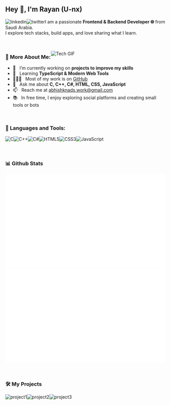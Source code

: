 ## Hey 👋, I'm Rayan (U-nx)  
<a href='https://www.linkedin.com/in/k-azr4'><img align='left' alt="linkedin" src="https://raw.githubusercontent.com/rahul-jha98/rahul-jha98/561d474902b59c7429ec22bb73e225696c27b202/assets/linkedin.svg" height='18px'/></a>
<a href='https://x.com/k_azr3'><img align='left' alt="twitter" src="https://raw.githubusercontent.com/rahul-jha98/rahul-jha98/561d474902b59c7429ec22bb73e225696c27b202/assets/twitter.svg" height='18px'/></a>
<!-- Add more small icons if you have logos for each service -->

I am a passionate **Frontend & Backend Developer 🌐** from Saudi Arabia.  
I explore tech stacks, build apps, and love sharing what I learn.  
<br/><br/>

<img align="right" alt="Tech GIF" src="https://raw.githubusercontent.com/rahul-jha98/rahul-jha98/main/techstack.gif" width="360px"/>

### 🧐 More About Me:

- 🔭 &nbsp; I’m currently working on **projects to improve my skills**  
- 🌱 &nbsp; Learning **TypeScript & Modern Web Tools**  
- 👨🏻‍💻 &nbsp; Most of my work is on [GitHub](https://github.com/U-nx?tab=repositories)  
- 💬 &nbsp; Ask me about **C, C++, C#, HTML, CSS, JavaScript**  
- 📫 &nbsp; Reach me at [abhishknads.work@gmail.com](mailto:abhishknads.work@gmail.com)  
- 📚 &nbsp; In free time, I enjoy exploring social platforms and creating small tools or bots  

<br>

### 🔨 Languages and Tools:
<a href="https://www.cprogramming.com/" target="_blank"><img align="left" alt="C" height ="42px" src="https://raw.githubusercontent.com/rahul-jha98/github_readme_icons/main/language_and_tools/square/c/c.svg"></a>
<a href="https://www.w3schools.com/cpp/" target="_blank"><img align="left" alt="C++" height ="42px" src="https://raw.githubusercontent.com/rahul-jha98/github_readme_icons/main/language_and_tools/square/cplusplus/cplusplus.svg"></a>
<a href="https://learn.microsoft.com/en-us/dotnet/csharp/" target="_blank"><img align="left" alt="C#" height ="42px" src="https://raw.githubusercontent.com/rahul-jha98/github_readme_icons/main/language_and_tools/square/csharp/csharp.svg"></a>
<a href="https://www.w3.org/html/" target="_blank"><img align="left" alt="HTML5" height ="42px" src="https://raw.githubusercontent.com/rahul-jha98/github_readme_icons/main/language_and_tools/square/html/html.svg"></a>
<a href="https://www.w3schools.com/css/" target="_blank"><img align="left" alt="CSS3" height ="42px" src="https://raw.githubusercontent.com/rahul-jha98/github_readme_icons/main/language_and_tools/square/css/css.svg"></a>
<a href="https://developer.mozilla.org/en-US/docs/Web/JavaScript" target="_blank"><img align="left" alt="JavaScript" height ="42px" src="https://raw.githubusercontent.com/rahul-jha98/github_readme_icons/main/language_and_tools/square/javascript/javascript.svg"></a>

<br><br><br>

### 📊 Github Stats
<a href='https://github.com/U-nx/github-stats-transparent'>
  
![Stats Overview](https://raw.githubusercontent.com/rahul-jha98/github-stats-transparent/output/generated/overview.svg)
![Most Used Languages](https://raw.githubusercontent.com/rahul-jha98/github-stats-transparent/output/generated/languages.svg)

</a>

<br>

### 🛠️ My Projects
<a href="https://github.com/U-nx/PROJECT1" target="_blank"> <img alt="project1" src="./projects/project1.svg" height="68" align="left"> </a>
<a href="https://github.com/U-nx/PROJECT2" target="_blank"> <img alt="project2" src="./projects/project2.svg"  height="68" align="left"> </a>
<a href="https://github.com/U-nx/PROJECT3" target="_blank"> <img alt="project3" src="./projects/project3.svg" height="68" align="left"> </a>
